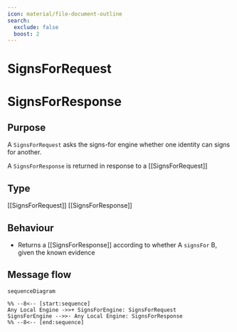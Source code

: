 ```yaml
---
icon: material/file-document-outline
search:
  exclude: false
  boost: 2
---
```


<div class="message" markdown>

# SignsForRequest

# SignsForResponse

## Purpose

<!-- --8<-- [start:purpose] -->
A `SignsForRequest` asks the signs-for engine whether one identity can signs for another.

A `SignsForResponse` is returned in response to a [[SignsForRequest]]
<!-- --8<-- [end:purpose] -->

## Type

<!-- --8<-- [start:type] -->
[[SignsForRequest]]
[[SignsForResponse]]
<!-- --8<-- [end:type] -->

## Behaviour

<!-- --8<-- [start:behaviour] -->
- Returns a [[SignsForResponse]] according to whether A `signsFor` B, given the known evidence
<!-- --8<-- [end:behaviour] -->

## Message flow

<!-- --8<-- [start:messages] -->
```mermaid
sequenceDiagram

%% --8<-- [start:sequence]
Any Local Engine ->>+ SignsForEngine: SignsForRequest
SignsForEngine -->>- Any Local Engine: SignsForResponse
%% --8<-- [end:sequence]
```
<!-- --8<-- [end:messages] -->

</div>
